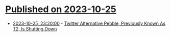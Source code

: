 # [Published on 2023-10-25](index.md)

* [2023-10-25, 23:20:00](https://tech.slashdot.org/story/23/10/25/213218/twitter-alternative-pebble-previously-known-as-t2-is-shutting-down?utm_source=rss1.0mainlinkanon&utm_medium=feed) - [Twitter Alternative Pebble, Previously Known As T2, Is Shutting Down](https://tech.slashdot.org/story/23/10/25/213218/twitter-alternative-pebble-previously-known-as-t2-is-shutting-down?utm_source=rss1.0mainlinkanon&utm_medium=feed)
